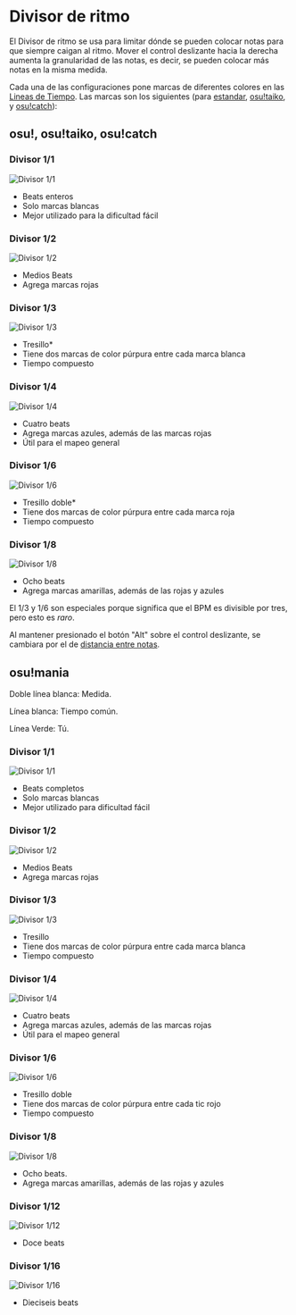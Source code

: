 # Divisor de ritmo

El Divisor de ritmo se usa para limitar dónde se pueden colocar notas para que siempre caigan al ritmo. Mover el control deslizante hacia la derecha aumenta la granularidad de las notas, es decir, se pueden colocar más notas en la misma medida.

Cada una de las configuraciones pone marcas de diferentes colores en las [Lineas de Tiempo](/wiki/Beatmap_Editor/Timelines). Las marcas son los siguientes (para [estandar](/wiki/Game_mode/osu!), [osu!taiko](/wiki/Game_mode/osu!taiko), y [osu!catch](/wiki/Game_mode/osu!catch)):

## osu!, osu!taiko, osu!catch

### Divisor 1/1

![Divisor 1/1](/wiki/shared/BSD_1_1b.jpg "Divisor 1/1")

- Beats enteros
- Solo marcas blancas
- Mejor utilizado para la dificultad fácil

### Divisor 1/2

![Divisor 1/2](/wiki/shared/BSD_1_2.jpg "Divisor 1/2")

- Medios Beats
- Agrega marcas rojas

### Divisor 1/3

![Divisor 1/3](/wiki/shared/BSD_1_3.jpg "Divisor 1/3")

- Tresillo*
- Tiene dos marcas de color púrpura entre cada marca blanca
- Tiempo compuesto

### Divisor 1/4

![Divisor 1/4](/wiki/shared/BSD_1_4.jpg "Divisor 1/4")

- Cuatro beats
- Agrega marcas azules, además de las marcas rojas
- Útil para el mapeo general

### Divisor 1/6

![Divisor 1/6](/wiki/shared/BSD_1_6.jpg "Divisor 1/6")

- Tresillo doble*
- Tiene dos marcas de color púrpura entre cada marca roja
- Tiempo compuesto

### Divisor 1/8

![Divisor 1/8](/wiki/shared/BSD_1_8.jpg "Divisor 1/8")

- Ocho beats
- Agrega marcas amarillas, además de las rojas y azules

El 1/3 y 1/6 son especiales porque significa que el BPM es divisible por tres, pero esto es *raro*.

Al mantener presionado el botón "Alt" sobre el control deslizante, se cambiara por el de [distancia entre notas](/wiki/Beatmap_Editor/Distance_Snap).

## osu!mania

Doble línea blanca: Medida.

Línea blanca: Tiempo común.

Línea Verde: Tú.

### Divisor 1/1

![Divisor 1/1](/wiki/shared/1_1_m.jpg "Divisor 1/1")

- Beats completos
- Solo marcas blancas
- Mejor utilizado para dificultad fácil

### Divisor 1/2

![Divisor 1/2](/wiki/shared/1_2_m.jpg "Divisor 1/2")

- Medios Beats
- Agrega marcas rojas

### Divisor 1/3

![Divisor 1/3](/wiki/shared/1_3_m.jpg "Divisor 1/3")

- Tresillo
- Tiene dos marcas de color púrpura entre cada marca blanca
- Tiempo compuesto

### Divisor 1/4

![Divisor 1/4](/wiki/shared/1_4_m.jpg "Divisor 1/4")

- Cuatro beats
- Agrega marcas azules, además de las marcas rojas
- Útil para el mapeo general

### Divisor 1/6

![Divisor 1/6](/wiki/shared/1_6_m.jpg "Divisor 1/6")

- Tresillo doble
- Tiene dos marcas de color púrpura entre cada tic rojo
- Tiempo compuesto

### Divisor 1/8

![Divisor 1/8](/wiki/shared/1_8_m.jpg "Divisor 1/8")

- Ocho beats.
- Agrega marcas amarillas, además de las rojas y azules

### Divisor 1/12

![Divisor 1/12](/wiki/shared/1_12_m.jpg "Divisor 1/12")

- Doce beats

### Divisor 1/16

![Divisor 1/16](/wiki/shared/1_16_m.jpg "Divisor 1/16")

- Dieciseis beats
